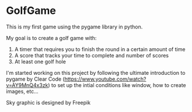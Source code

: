 # GolfGame

This is my first game using the pygame library in python.

My goal is to create a golf game with:
1. A timer that requires you to finish the round in a certain amount of time
2. A score that tracks your time to complete and number of scores
3. At least one golf hole

I'm started working on this project by following the ultimate introduction to pygame by Clear Code (https://www.youtube.com/watch?v=AY9MnQ4x3zk) to set up the intial conditions like window, how to create images, etc...

Sky graphic is designed by Freepik